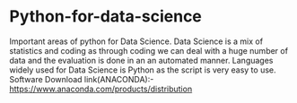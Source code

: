 # Python-for-data-science
Important areas of python for Data Science.
Data Science is a mix of statistics and coding as through coding we can deal with a huge number of data and the evaluation is done in an an automated manner.
Languages widely used for Data Science is Python as the script is very easy to use.
Software Download link(ANACONDA):-
https://www.anaconda.com/products/distribution
